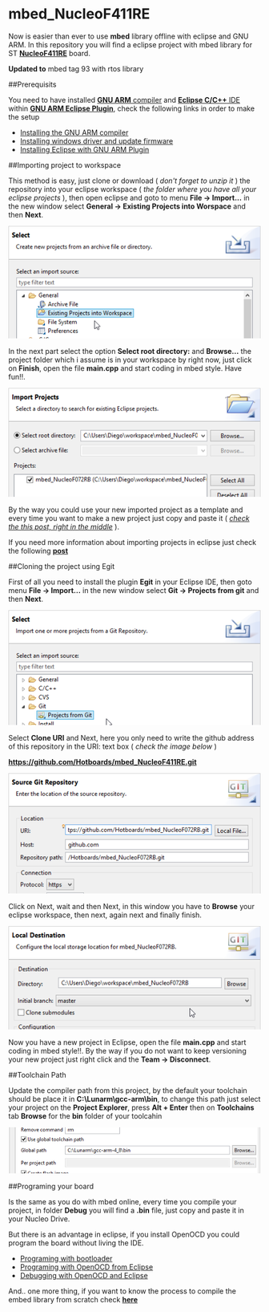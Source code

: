 # mbed_NucleoF411RE

Now is easier than ever to use **mbed** library offline with eclipse and GNU ARM. In this repository you will find a eclipse project with mbed library for ST [**NucleoF411RE**](http://developer.mbed.org/platforms/ST-Nucleo-F411RE/) board.

**Updated to** mbed tag 93 with rtos library

##Prerequisits

You need to have installed [**GNU ARM** compiler](https://launchpad.net/gcc-arm-embedded) and [**Eclipse C/C++** IDE](http://www.eclipse.org/downloads/packages/eclipse-ide-cc-developers/lunasr1a) within [**GNU ARM Eclipse Plugin**](http://gnuarmeclipse.livius.net/blog/), check the following links in order to make the setup

- [Installing the GNU ARM compiler ](http://hotboards.org/index.php/es/blog/20-spanish/blog/st/81-pt1-instalando-compilador-windows)
- [Installing windows driver and update firmware ](http://hotboards.org/index.php/es/blog/20-spanish/blog/st/82-pt2-instalando-openocd-windows)
- [Installing Eclipse with GNU ARM Plugin](http://hotboards.org/index.php/es/blog/20-spanish/blog/st/84-toolchain-pt3-proyectos-con-eclipse)

##Importing project to workspace

This method is easy, just clone or download ( _don't forget to unzip it_ ) the repository into your eclipse workspace ( _the folder where you have all your eclipse projects_ ), then open eclipse and goto to menu **File -> Import...** in the new window select **General -> Existing Projects into Worspace** and then **Next**.

![img1.png](img/img1.png)

In the next part select the option **Select root directory:** and **Browse...** the project folder which i assume is in your workspace by right now, just click on **Finish**, open the file **main.cpp** and start coding in mbed style. Have fun!!.

![img2.png](img/img2.png)

By the way you could use your new imported project as a template and every time you want to make a new project just copy and paste it ( [_check the this post, right in the middle_](http://hotboards.org/index.php/es/blog/20-spanish/blog/st/86-toolchain-pt2-rrogramando-con-openocd) ).

If you need more information about importing projects in eclipse just check the following [**post** ](http://hotboards.org/index.php/es/blog/20-spanish/blog/st/117-importando-proyectos-en-eclipse)

##Cloning the project using Egit

First of all you need to install the plugin **Egit** in your Eclipse IDE, then goto menu **File -> Import...** in the new window select **Git -> Projects from git** and then **Next**.

![img3.png](img/img3.png)

Select **Clone URI** and Next, here you only need to write the github address of this repository in the URI: text box ( _check the image below_ )

**https://github.com/Hotboards/mbed_NucleoF411RE.git**

![img4.png](img/img4.png)

Click on Next, wait and then Next, in this window you have to **Browse** your eclipse workspace, then next, again next and finally finish.

![img5.png](img/img5.png)

Now you have a new project in Eclipse, open the file **main.cpp** and start coding in mbed style!!. By the way if you do not want to keep versioning your new project just right click and the **Team -> Disconnect**.

##Toolchain Path

Update the compiler path from this project, by the default your toolchain should be place it in **C:\Lunarm\gcc-arm\bin**, to change this path just select your project on the **Project Explorer**, press **Alt + Enter** then on **Toolchains** tab **Browse** for the **bin** folder of your toolcahin

![img6.png](img/img6.png)

##Programing your board

Is the same as you do with mbed online, every time you compile your project, in folder **Debug** you will find a **.bin** file, just copy and paste it in your Nucleo Drive.

But there is an advantage in eclipse, if you install OpenOCD you could program the board without living the IDE.

- [Programing with bootloader](http://hotboards.org/index.php/es/blog/20-spanish/blog/st/102-programando-con-el-bootloader)
- [Programing with OpenOCD from Eclipse](http://hotboards.org/index.php/es/blog/20-spanish/blog/st/86-toolchain-pt2-rrogramando-con-openocd)
- [Debugging with OpenOCD and Eclipse](http://hotboards.org/index.php/es/blog/20-spanish/blog/st/89-toolchain-pt6-debuggeando-con-openocd)

And.. one more thing, if you want to know the process to compile the embed library from scratch check [**here**](http://hotboards.org/index.php/es/blog/20-spanish/blog/st/114-mbed-en-eclipse)
